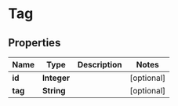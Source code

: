 # Tag

## Properties
Name | Type | Description | Notes
------------ | ------------- | ------------- | -------------
**id** | **Integer** |  |  [optional]
**tag** | **String** |  |  [optional]
